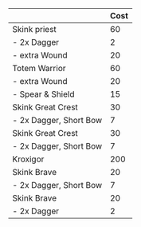 | | Cost |
| ---| --- |
Skink priest |	60 |
- 2x Dagger |	2 |
- extra Wound |	20 |
Totem Warrior	| 60 |
- extra Wound	| 20 |
- Spear & Shield	| 15 |
Skink Great Crest	| 30 |
- 2x Dagger,  Short Bow	| 7 |
Skink Great Crest	| 30 |
- 2x Dagger,  Short Bow	| 7 |
Kroxigor	| 200 |
Skink Brave	| 20 |
- 2x Dagger,  Short Bow	| 7 |
Skink Brave	| 20 |
- 2x Dagger	| 2 |

